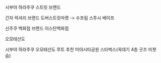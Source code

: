 시부야 하라주쿠
	스트릿 브랜드

긴자 
	럭셔리 브랜드 
	도버스트릿마켓 -> 수프림 스투시 베이프
	
신주쿠
	백화점 브랜드
	이스탄백화점

오모테산도



시부야 하라주쿠 오모테산도 루트 추천
미야시타공원 스타벅스(꼭데기 4층 굿즈 미쳣슴)